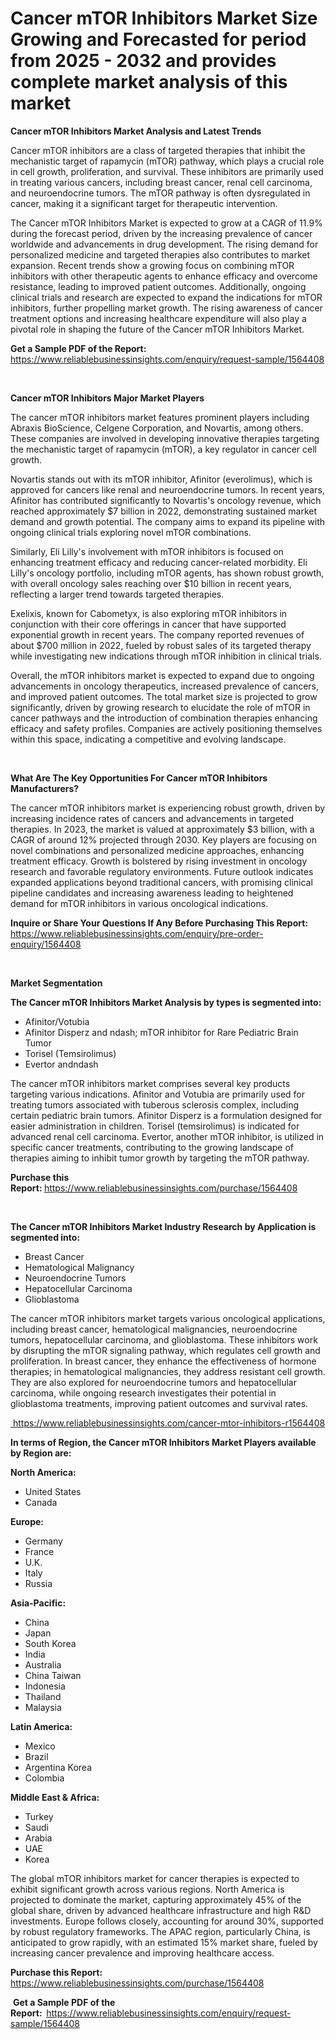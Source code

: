 <p><h1>Cancer mTOR Inhibitors Market Size Growing and Forecasted for period from 2025 - 2032 and provides complete market analysis of this market</h1></p><p><strong>Cancer mTOR Inhibitors Market Analysis and Latest Trends</strong></p>
<p><p>Cancer mTOR inhibitors are a class of targeted therapies that inhibit the mechanistic target of rapamycin (mTOR) pathway, which plays a crucial role in cell growth, proliferation, and survival. These inhibitors are primarily used in treating various cancers, including breast cancer, renal cell carcinoma, and neuroendocrine tumors. The mTOR pathway is often dysregulated in cancer, making it a significant target for therapeutic intervention.</p><p>The Cancer mTOR Inhibitors Market is expected to grow at a CAGR of 11.9% during the forecast period, driven by the increasing prevalence of cancer worldwide and advancements in drug development. The rising demand for personalized medicine and targeted therapies also contributes to market expansion. Recent trends show a growing focus on combining mTOR inhibitors with other therapeutic agents to enhance efficacy and overcome resistance, leading to improved patient outcomes. Additionally, ongoing clinical trials and research are expected to expand the indications for mTOR inhibitors, further propelling market growth. The rising awareness of cancer treatment options and increasing healthcare expenditure will also play a pivotal role in shaping the future of the Cancer mTOR Inhibitors Market.</p></p>
<p><strong>Get a Sample PDF of the Report:&nbsp;</strong> <a href="https://www.reliablebusinessinsights.com/enquiry/request-sample/1564408?utm_campaign=2800&utm_medium=2&utm_source=Github&utm_content=ia&utm_term=19042025&utm_id=cancer-mtor-inhibitors">https://www.reliablebusinessinsights.com/enquiry/request-sample/1564408</a></p>
<p>&nbsp;</p>
<p><strong>Cancer mTOR Inhibitors Major Market Players</strong></p>
<p><p>The cancer mTOR inhibitors market features prominent players including Abraxis BioScience, Celgene Corporation, and Novartis, among others. These companies are involved in developing innovative therapies targeting the mechanistic target of rapamycin (mTOR), a key regulator in cancer cell growth.</p><p>Novartis stands out with its mTOR inhibitor, Afinitor (everolimus), which is approved for cancers like renal and neuroendocrine tumors. In recent years, Afinitor has contributed significantly to Novartis's oncology revenue, which reached approximately $7 billion in 2022, demonstrating sustained market demand and growth potential. The company aims to expand its pipeline with ongoing clinical trials exploring novel mTOR combinations.</p><p>Similarly, Eli Lilly's involvement with mTOR inhibitors is focused on enhancing treatment efficacy and reducing cancer-related morbidity. Eli Lilly's oncology portfolio, including mTOR agents, has shown robust growth, with overall oncology sales reaching over $10 billion in recent years, reflecting a larger trend towards targeted therapies.</p><p>Exelixis, known for Cabometyx, is also exploring mTOR inhibitors in conjunction with their core offerings in cancer that have supported exponential growth in recent years. The company reported revenues of about $700 million in 2022, fueled by robust sales of its targeted therapy while investigating new indications through mTOR inhibition in clinical trials.</p><p>Overall, the mTOR inhibitors market is expected to expand due to ongoing advancements in oncology therapeutics, increased prevalence of cancers, and improved patient outcomes. The total market size is projected to grow significantly, driven by growing research to elucidate the role of mTOR in cancer pathways and the introduction of combination therapies enhancing efficacy and safety profiles. Companies are actively positioning themselves within this space, indicating a competitive and evolving landscape.</p></p>
<p>&nbsp;</p>
<p><strong>What Are The Key Opportunities For Cancer mTOR Inhibitors Manufacturers?</strong></p>
<p><p>The cancer mTOR inhibitors market is experiencing robust growth, driven by increasing incidence rates of cancers and advancements in targeted therapies. In 2023, the market is valued at approximately $3 billion, with a CAGR of around 12% projected through 2030. Key players are focusing on novel combinations and personalized medicine approaches, enhancing treatment efficacy. Growth is bolstered by rising investment in oncology research and favorable regulatory environments. Future outlook indicates expanded applications beyond traditional cancers, with promising clinical pipeline candidates and increasing awareness leading to heightened demand for mTOR inhibitors in various oncological indications.</p></p>
<p><strong>Inquire or Share Your Questions If Any Before Purchasing This Report:</strong> <a href="https://www.reliablebusinessinsights.com/enquiry/pre-order-enquiry/1564408?utm_campaign=2800&utm_medium=2&utm_source=Github&utm_content=ia&utm_term=19042025&utm_id=cancer-mtor-inhibitors">https://www.reliablebusinessinsights.com/enquiry/pre-order-enquiry/1564408</a></p>
<p>&nbsp;</p>
<p><strong>Market Segmentation</strong></p>
<p><strong>The Cancer mTOR Inhibitors Market Analysis by types is segmented into:</strong></p>
<p><ul><li>Afinitor/Votubia</li><li>Afinitor Disperz and ndash; mTOR inhibitor for Rare Pediatric Brain Tumor</li><li>Torisel (Temsirolimus)</li><li>Evertor andndash</li></ul></p>
<p><p>The cancer mTOR inhibitors market comprises several key products targeting various indications. Afinitor and Votubia are primarily used for treating tumors associated with tuberous sclerosis complex, including certain pediatric brain tumors. Afinitor Disperz is a formulation designed for easier administration in children. Torisel (temsirolimus) is indicated for advanced renal cell carcinoma. Evertor, another mTOR inhibitor, is utilized in specific cancer treatments, contributing to the growing landscape of therapies aiming to inhibit tumor growth by targeting the mTOR pathway.</p></p>
<p><strong>Purchase this Report:&nbsp;</strong><a href="https://www.reliablebusinessinsights.com/purchase/1564408?utm_campaign=2800&utm_medium=2&utm_source=Github&utm_content=ia&utm_term=19042025&utm_id=cancer-mtor-inhibitors">https://www.reliablebusinessinsights.com/purchase/1564408</a></p>
<p>&nbsp;</p>
<p><strong>The Cancer mTOR Inhibitors Market Industry Research by Application is segmented into:</strong></p>
<p><ul><li>Breast Cancer</li><li>Hematological Malignancy</li><li>Neuroendocrine Tumors</li><li>Hepatocellular Carcinoma</li><li>Glioblastoma</li></ul></p>
<p><p>The cancer mTOR inhibitors market targets various oncological applications, including breast cancer, hematological malignancies, neuroendocrine tumors, hepatocellular carcinoma, and glioblastoma. These inhibitors work by disrupting the mTOR signaling pathway, which regulates cell growth and proliferation. In breast cancer, they enhance the effectiveness of hormone therapies; in hematological malignancies, they address resistant cell growth. They are also explored for neuroendocrine tumors and hepatocellular carcinoma, while ongoing research investigates their potential in glioblastoma treatments, improving patient outcomes and survival rates.</p></p>
<p><a href="https://www.reliablebusinessinsights.com/cancer-mtor-inhibitors-r1564408?utm_campaign=2800&utm_medium=2&utm_source=Github&utm_content=ia&utm_term=19042025&utm_id=cancer-mtor-inhibitors">&nbsp;https://www.reliablebusinessinsights.com/cancer-mtor-inhibitors-r1564408</a></p>
<p><strong>In terms of Region, the Cancer mTOR Inhibitors Market Players available by Region are:</strong></p>
<p>
    <p> <strong> North America: </strong>
        <ul>
            <li>United States</li>
            <li>Canada</li>
        </ul>
        </p> 
    <p> <strong> Europe: </strong>
        <ul>
            <li>Germany</li>
            <li>France</li>
            <li>U.K.</li>
            <li>Italy</li>
            <li>Russia</li>
        </ul>
        </p> 
    <p> <strong> Asia-Pacific: </strong>
        <ul>
            <li>China</li>
            <li>Japan</li>
            <li>South Korea</li>
            <li>India</li>
            <li>Australia</li>
            <li>China Taiwan</li>
            <li>Indonesia</li>
            <li>Thailand</li>
            <li>Malaysia</li>
        </ul>
        </p> 
    <p> <strong> Latin America: </strong>
        <ul>
            <li>Mexico</li>
            <li>Brazil</li>
            <li>Argentina Korea</li>
            <li>Colombia</li>
        </ul>
        </p> 
    <p> <strong> Middle East & Africa: </strong>
        <ul>
            <li>Turkey</li>
            <li>Saudi</li>
            <li>Arabia</li>
            <li>UAE</li>
            <li>Korea</li>
        </ul>
    </p>
    </p>
<p><p>The global mTOR inhibitors market for cancer therapies is expected to exhibit significant growth across various regions. North America is projected to dominate the market, capturing approximately 45% of the global share, driven by advanced healthcare infrastructure and high R&D investments. Europe follows closely, accounting for around 30%, supported by robust regulatory frameworks. The APAC region, particularly China, is anticipated to grow rapidly, with an estimated 15% market share, fueled by increasing cancer prevalence and improving healthcare access.</p></p>
<p><strong>Purchase this Report: </strong><a href="https://www.reliablebusinessinsights.com/purchase/1564408?utm_campaign=2800&utm_medium=2&utm_source=Github&utm_content=ia&utm_term=19042025&utm_id=cancer-mtor-inhibitors">https://www.reliablebusinessinsights.com/purchase/1564408</a></p>
<p>&nbsp;<strong>Get a Sample PDF of the Report:&nbsp;&nbsp;</strong><a href="https://www.reliablebusinessinsights.com/enquiry/request-sample/1564408?utm_campaign=2800&utm_medium=2&utm_source=Github&utm_content=ia&utm_term=19042025&utm_id=cancer-mtor-inhibitors">https://www.reliablebusinessinsights.com/enquiry/request-sample/1564408</a></p>
<p><strong></strong></p>
<p><p></p><p></p><p></p></p>